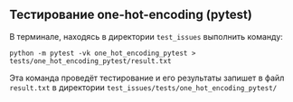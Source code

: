 ## Тестирование one-hot-encoding (pytest)

В терминале, находясь в директории ```test_issues``` выполнить команду:
```
python -m pytest -vk one_hot_encoding_pytest > tests/one_hot_encoding_pytest/result.txt 
```
Эта команда проведёт тестирование и его результаты запишет в файл ```result.txt``` в директории ```test_issues/tests/one_hot_encoding_pytest/```
